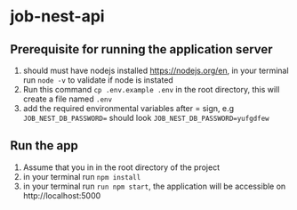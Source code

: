 # job-nest-api

## Prerequisite for running the application server

1. should must have nodejs installed https://nodejs.org/en, in your terminal run `node -v` to validate if node is instated
2. Run this command `cp .env.example .env` in the root directory, this will create a file named `.env`
3. add the required environmental variables after = sign, e.g `JOB_NEST_DB_PASSWORD=` should look `JOB_NEST_DB_PASSWORD=yufgdfew`

## Run the app

1. Assume that you in in the root directory of the project
2. in your terminal run `npm install`
3. in your terminal run `run npm start`, the application will be accessible on http://localhost:5000
